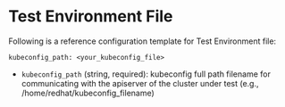 # Test Environment File

Following is a reference configuration template for Test Environment file:

```
kubeconfig_path: <your_kubeconfig_file>
```

* `kubeconfig_path` (string, required): kubeconfig full path filename for communicating with the apiserver of the cluster under test (e.g., /home/redhat/kubeconfig_filename)
